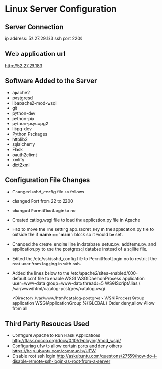 # Linux Server Configuration

## Server Connection
ip address: 52.27.29.183
ssh port 2200

## Web application url
http://52.27.29.183

## Software Added to the Server
* apache2
* postgresql
* libapache2-mod-wsgi
* git
* python-dev
* python-pip
* python-psycopg2
* libpq-dev
* Python Packages
 * httplib2
 * sqlalchemy
 * Flask
 * oauth2client
 * xmlify
 * dict2xml

## Configuration File Changes
* Changed sshd_config file as follows
 * changed Port from 22 to 2200
 * changed PermitRootLogin to no
* Created catlog.wsgi file to load the application.py file in Apache
* Had to move the line setting app.secret_key in the application.py file
	to outside the if __name__ == '__main__': block so it would be set.
* Changed the create_engine line in database_setup.py, additems.py, and
	application.py to use the postgresql databse instead of a sqllite file.
* Edited the /etc/ssh/sshd_config file to PermitRootLogin no to restrict
	the root user from logging in with ssh.
* Added the lines below to the /etc/apache2/sites-enabled/000-default.conf file
	to enable WSGI
    WSGIDaemonProcess application user=www-data group=www-data threads=5
    WSGIScriptAlias / /var/www/html/catalog-postgres/catalog.wsgi

    <Directory /var/www/html/catalog-postgres>
           WSGIProcessGroup application
           WSGIApplicationGroup %{GLOBAL}
           Order deny,allow
           Allow from all
    </Directory>



## Third Party Resouces Used
* Configure Apache to Run Flask Applications
	http://flask.pocoo.org/docs/0.10/deploying/mod_wsgi/
* Configuring ufw to allow certain ports and deny others
	https://help.ubuntu.com/community/UFW
* Disable root ssh login
	http://askubuntu.com/questions/27559/how-do-i-disable-remote-ssh-login-as-root-from-a-server
